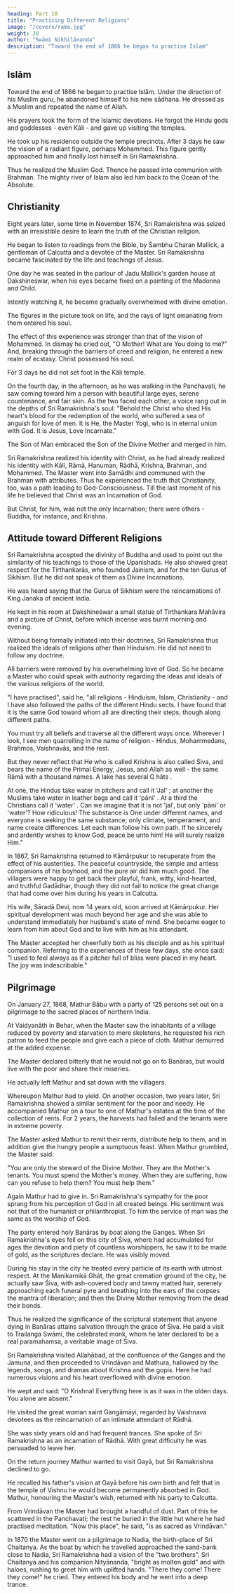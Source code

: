 ```yaml
---
heading: Part 10
title: "Practicing Different Religions"
image: "/covers/rama.jpg"
weight: 20
author: "Swāmi Nikhilānanda"
description: "Toward the end of 1866 he began to practise Islam"
---
```



## Islām

Toward the end of 1866 he began to practise Islām. Under the direction of his Muslim guru, he abandoned himself to his new sādhana. He dressed as a Muslim and repeated the name of Allah.

His prayers took the form of the Islamic devotions. He forgot the Hindu gods and goddesses - even Kāli - and gave up visiting the temples. 

He took up his residence outside the temple precincts. After 3 days he saw the vision of a radiant figure, perhaps Mohammed. This figure gently approached him and finally lost himself in Sri Ramakrishna. 

Thus he realized the Muslim God. Thence he passed into communion with Brahman. The mighty river of Islam also led him back to the Ocean of the Absolute.


## Christianity

Eight years later, some time in November 1874, Sri Ramakrishna was seized with an irresistible desire to learn the truth of the Christian religion. 

He began to listen to readings from the Bible, by Śambhu Charan Mallick, a gentleman of Calcutta and a devotee of the Master. Sri Ramakrishna became fascinated by the life and teachings of Jesus. 

One day he was seated in the parlour of Jadu Mallick's garden house at Dakshineśwar, when his eyes became fixed on a painting of the Madonna and Child.

Intently watching it, he became gradually overwhelmed with divine emotion. 

The figures in the picture took on life, and the rays of light emanating from them entered his soul.

The effect of this experience was stronger than that of the vision of Mohammed. In dismay he cried out, "O Mother! What are You doing to me?" And, breaking through the
barriers of creed and religion, he entered a new realm of ecstasy. Christ possessed his soul. 

For 3 days he did not set foot in the Kāli temple. 

On the fourth day, in the afternoon, as he was walking in the Panchavati, he saw coming toward him a person with beautiful large eyes, serene countenance, and fair skin. As the two faced each other, a voice rang out in the depths of Sri Ramakrishna's soul: "Behold the Christ who shed His heart's blood for the redemption of the world, who suffered a sea of anguish for love of men. It is He, the Master Yogi, who is in eternal union with God. It is Jesus, Love Incarnate." 

The Son of Man embraced the Son of the Divine Mother and merged in him.

Sri Ramakrishna realized his identity with Christ, as he had already realized his identity with Kāli, Rāmā, Hanuman, Rādhā, Krishna, Brahman, and Mohammed. The Master went
into Samādhi and communed with the Brahman with attributes. Thus he experienced the truth that Christianity, too, was a path leading to God-Consciousness. Till the last
moment of his life he believed that Christ was an Incarnation of God. 

But Christ, for him, was not the only Incarnation; there were others - Buddha, for instance, and Krishna.


## Attitude toward Different Religions

Sri Ramakrishna accepted the divinity of Buddha and used to point out the similarity of his teachings to those of the Upanishads. He also showed great respect for the Tirthankarās, who founded Jainism, and for the ten Gurus of Sikhism. But he did not speak of them as Divine Incarnations. 

He was heard saying that the Gurus of Sikhism were the reincarnations of King Janaka of ancient India. 

He kept in his room at Dakshineśwar a small statue of Tirthankara Mahāvira and a picture of Christ, before
which incense was burnt morning and evening.

Without being formally initiated into their doctrines, Sri Ramakrishna thus realized the ideals of religions other than Hinduism. He did not need to follow any doctrine. 

All barriers were removed by his overwhelming love of God. So he became a Master who could speak with authority regarding the ideas and ideals of the various religions of the world. 

"I have practised", said he, "all religions - Hinduism, Islam, Christianity - and I have also followed the paths of the different Hindu sects. I have found that it is the same God toward whom all are directing their steps, though along different paths. 

You must try all beliefs and traverse all the different ways once. Wherever I look, I see men quarrelling in the name of religion - Hindus, Mohammedans, Brahmos, Vaishnavās, and the rest. 

But they never reflect that He who is called Krishna is also called Śiva, and bears the name of the Primal Energy, Jesus, and Allah as well - the same Rāmā with a thousand names. A lake has several G hāts . 

At one, the Hindus take water in pitchers and call it 'Jal' ; at another the Muslims take water in leather bags and call it 'pāni' . At a third the Christians call it 'water' . Can we imagine that it is not 'jal', but only 'pāni' or
'water'? How ridiculous! The substance is One under different names, and everyone is
seeking the same substance; only climate, temperament, and name create differences.
Let each man follow his own path. If he sincerely and ardently wishes to know God,
peace be unto him! He will surely realize Him."

In 1867, Sri Ramakrishna returned to Kāmārpukur to recuperate from the effect of his austerities. The peaceful countryside, the simple and artless companions of his boyhood, and the pure air did him much good. The villagers were happy to get back their playful, frank, witty, kind-hearted, and truthful Gadādhar, though they did not fail to notice the great change that had come over him during his years in Calcutta.

His wife, Sāradā Devi, now 14 years old, soon arrived at Kāmārpukur. Her spiritual development was much beyond her age and she was able to understand immediately her husband's state of mind. She became eager to learn from him about God and to live with him as his attendant.

The Master accepted her cheerfully both as his disciple and as his spiritual companion. Referring to the experiences of these few days, she once said: "I used to feel always as if a pitcher full of bliss were placed in my heart. The joy was indescribable."


## Pilgrimage

On January 27, 1868, Mathur Bābu with a party of 125 persons set out on a pilgrimage to the sacred places of northern India. 

At Vaidyanāth in Behar, when the Master saw the inhabitants of a village reduced by poverty and starvation to mere skeletons, he requested his rich patron to feed the people and give each a piece of cloth. Mathur demurred at the added expense. 

The Master declared bitterly that he would not go on to Banāras, but would live with the poor and share their miseries. 

He actually left Mathur and sat down with the villagers.

Whereupon Mathur had to yield. On another occasion, two years later, Sri Ramakrishna showed a similar sentiment for the poor and needy. He accompanied Mathur on a tour to one of Mathur's estates at the time of the collection of rents. For 2 years, the harvests had failed and the tenants were in extreme poverty.

The Master asked Mathur to remit their rents, distribute help to them, and in addition give the hungry people a sumptuous feast. When Mathur grumbled, the Master said: 

"You are only the steward of the Divine Mother. They are the Mother's tenants. You must spend the Mother's money. When they are suffering, how can you refuse to help them? You must help them." 

Again Mathur had to give in. Sri Ramakrishna's sympathy for the poor sprang from his perception of God in all created beings. His sentiment was not that of the humanist or philanthropist. To him the service of man was the same as the worship of God.

The party entered holy Banāras by boat along the Ganges. When Sri Ramakrishna's eyes fell on this city of Śiva, where had accumulated for ages the devotion and piety of countless worshippers, he saw it to be made of gold, as the scriptures declare. He was visibly moved. 

During his stay in the city he treated every particle of its earth with utmost respect. At the Manikarnikā Ghāt, the great cremation ground of the city, he actually saw Śiva, with ash-covered body and tawny matted hair, serenely approaching
each funeral pyre and breathing into the ears of the corpses the mantra of liberation; and then the Divine Mother removing from the dead their bonds. 

Thus he realized the significance of the scriptural statement that anyone dying in Banāras attains salvation through the grace of Śiva. He paid a visit to Trailanga Swāmi, the celebrated monk, whom he later declared to be a real paramahamsa, a veritable image of Śiva.

Sri Ramakrishna visited Allahābad, at the confluence of the Ganges and the Jamuna, and then proceeded to Vrindāvan and Mathura, hallowed by the legends, songs, and dramas about Krishna and the gopis. Here he had numerous visions and his heart overflowed with divine emotion. 

He wept and said: "O Krishna! Everything here is as it was in the olden days. You alone are absent." 

He visited the great woman saint Gangāmāyi, regarded by Vaishnava devotees as the reincarnation of an intimate attendant of Rādhā.

She was sixty years old and had frequent trances. She spoke of Sri Ramakrishna as an incarnation of Rādhā. With great difficulty he was persuaded to leave her.

On the return journey Mathur wanted to visit Gayā, but Sri Ramakrishna declined to go.

He recalled his father's vision at Gayā before his own birth and felt that in the temple of Vishnu he would become permanently absorbed in God. Mathur, honouring the Master's
wish, returned with his party to Calcutta. 

From Vrindāvan the Master had brought a handful of dust. Part of this he scattered in the Panchavati; the rest he buried in the little hut where he had practised meditation.
"Now this place", he said, "is as sacred as Vrindāvan."

In 1870 the Master went on a pilgrimage to Nadia, the birth-place of Sri Chaitanya. As the boat by which he travelled approached the sand-bank close to Nadia, Sri Ramakrishna had a vision of the "two brothers", Sri Chaitanya and his companion
Nityānanda, "bright as molten gold" and with haloes, rushing to greet him with uplifted
hands. "There they come! There they come!" he cried. They entered his body and he
went into a deep trance.


